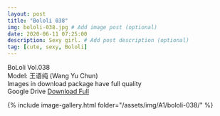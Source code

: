 ```yaml
---
layout: post
title: "Bololi 038"
img: bololi-038.jpg # Add image post (optional)
date: 2020-06-11 07:25:00
description: Sexy girl. # Add post description (optional)
tag: [cute, sexy, Bololi]
---
```

BoLoli Vol.038  
Model: 王语纯 (Wang Yu Chun)                                    
Images in download package have full quality                    
Google Drive [Download Full](http://gestyy.com/eqpbLl)

{% include image-gallery.html folder="/assets/img/A1/bololi-038/" %}
